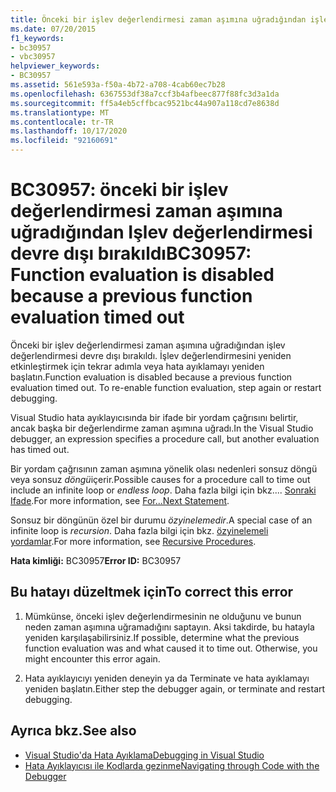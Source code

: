 ```yaml
---
title: Önceki bir işlev değerlendirmesi zaman aşımına uğradığından işlev değerlendirmesi devre dışı bırakıldı
ms.date: 07/20/2015
f1_keywords:
- bc30957
- vbc30957
helpviewer_keywords:
- BC30957
ms.assetid: 561e593a-f50a-4b72-a708-4cab60ec7b28
ms.openlocfilehash: 6367553df38a7ccf3b4afbeec877f88fc3d3a1da
ms.sourcegitcommit: ff5a4eb5cffbcac9521bc44a907a118cd7e8638d
ms.translationtype: MT
ms.contentlocale: tr-TR
ms.lasthandoff: 10/17/2020
ms.locfileid: "92160691"
---
```

# <a name="bc30957-function-evaluation-is-disabled-because-a-previous-function-evaluation-timed-out"></a><span data-ttu-id="af476-102">BC30957: önceki bir işlev değerlendirmesi zaman aşımına uğradığından Işlev değerlendirmesi devre dışı bırakıldı</span><span class="sxs-lookup"><span data-stu-id="af476-102">BC30957: Function evaluation is disabled because a previous function evaluation timed out</span></span>

<span data-ttu-id="af476-103">Önceki bir işlev değerlendirmesi zaman aşımına uğradığından işlev değerlendirmesi devre dışı bırakıldı. İşlev değerlendirmesini yeniden etkinleştirmek için tekrar adımla veya hata ayıklamayı yeniden başlatın.</span><span class="sxs-lookup"><span data-stu-id="af476-103">Function evaluation is disabled because a previous function evaluation timed out. To re-enable function evaluation, step again or restart debugging.</span></span>

 <span data-ttu-id="af476-104">Visual Studio hata ayıklayıcısında bir ifade bir yordam çağrısını belirtir, ancak başka bir değerlendirme zaman aşımına uğradı.</span><span class="sxs-lookup"><span data-stu-id="af476-104">In the Visual Studio debugger, an expression specifies a procedure call, but another evaluation has timed out.</span></span>

 <span data-ttu-id="af476-105">Bir yordam çağrısının zaman aşımına yönelik olası nedenleri sonsuz döngü veya sonsuz *döngü*içerir.</span><span class="sxs-lookup"><span data-stu-id="af476-105">Possible causes for a procedure call to time out include an infinite loop or *endless loop*.</span></span> <span data-ttu-id="af476-106">Daha fazla bilgi için bkz.... [ Sonraki Ifade](../statements/for-next-statement.md).</span><span class="sxs-lookup"><span data-stu-id="af476-106">For more information, see [For...Next Statement](../statements/for-next-statement.md).</span></span>

 <span data-ttu-id="af476-107">Sonsuz bir döngünün özel bir durumu *özyinelemedir*.</span><span class="sxs-lookup"><span data-stu-id="af476-107">A special case of an infinite loop is *recursion*.</span></span> <span data-ttu-id="af476-108">Daha fazla bilgi için bkz. [özyinelemeli yordamlar](../../programming-guide/language-features/procedures/recursive-procedures.md).</span><span class="sxs-lookup"><span data-stu-id="af476-108">For more information, see [Recursive Procedures](../../programming-guide/language-features/procedures/recursive-procedures.md).</span></span>

 <span data-ttu-id="af476-109">**Hata kimliği:** BC30957</span><span class="sxs-lookup"><span data-stu-id="af476-109">**Error ID:** BC30957</span></span>

## <a name="to-correct-this-error"></a><span data-ttu-id="af476-110">Bu hatayı düzeltmek için</span><span class="sxs-lookup"><span data-stu-id="af476-110">To correct this error</span></span>

1. <span data-ttu-id="af476-111">Mümkünse, önceki işlev değerlendirmesinin ne olduğunu ve bunun neden zaman aşımına uğramadığını saptayın. Aksi takdirde, bu hatayla yeniden karşılaşabilirsiniz.</span><span class="sxs-lookup"><span data-stu-id="af476-111">If possible, determine what the previous function evaluation was and what caused it to time out. Otherwise, you might encounter this error again.</span></span>

2. <span data-ttu-id="af476-112">Hata ayıklayıcıyı yeniden deneyin ya da Terminate ve hata ayıklamayı yeniden başlatın.</span><span class="sxs-lookup"><span data-stu-id="af476-112">Either step the debugger again, or terminate and restart debugging.</span></span>

## <a name="see-also"></a><span data-ttu-id="af476-113">Ayrıca bkz.</span><span class="sxs-lookup"><span data-stu-id="af476-113">See also</span></span>

- [<span data-ttu-id="af476-114">Visual Studio'da Hata Ayıklama</span><span class="sxs-lookup"><span data-stu-id="af476-114">Debugging in Visual Studio</span></span>](/visualstudio/debugger/debugger-feature-tour)
- [<span data-ttu-id="af476-115">Hata Ayıklayıcısı ile Kodlarda gezinme</span><span class="sxs-lookup"><span data-stu-id="af476-115">Navigating through Code with the Debugger</span></span>](/visualstudio/debugger/navigating-through-code-with-the-debugger)
